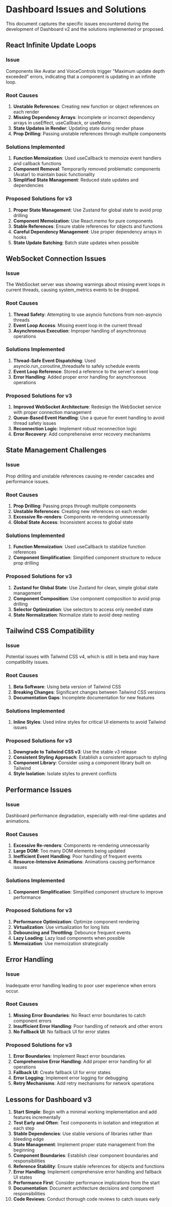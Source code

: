 # Dashboard Issues and Solutions

This document captures the specific issues encountered during the development of Dashboard v2 and the solutions implemented or proposed.

## React Infinite Update Loops

### Issue
Components like Avatar and VoiceControls trigger "Maximum update depth exceeded" errors, indicating that a component is updating in an infinite loop.

### Root Causes
1. **Unstable References**: Creating new function or object references on each render
2. **Missing Dependency Arrays**: Incomplete or incorrect dependency arrays in useEffect, useCallback, or useMemo
3. **State Updates in Render**: Updating state during render phase
4. **Prop Drilling**: Passing unstable references through multiple components

### Solutions Implemented
1. **Function Memoization**: Used useCallback to memoize event handlers and callback functions
2. **Component Removal**: Temporarily removed problematic components (Avatar) to maintain basic functionality
3. **Simplified State Management**: Reduced state updates and dependencies

### Proposed Solutions for v3
1. **Proper State Management**: Use Zustand for global state to avoid prop drilling
2. **Component Memoization**: Use React.memo for pure components
3. **Stable References**: Ensure stable references for objects and functions
4. **Careful Dependency Management**: Use proper dependency arrays in hooks
5. **State Update Batching**: Batch state updates when possible

## WebSocket Connection Issues

### Issue
The WebSocket server was showing warnings about missing event loops in current threads, causing system_metrics events to be dropped.

### Root Causes
1. **Thread Safety**: Attempting to use asyncio functions from non-asyncio threads
2. **Event Loop Access**: Missing event loop in the current thread
3. **Asynchronous Execution**: Improper handling of asynchronous operations

### Solutions Implemented
1. **Thread-Safe Event Dispatching**: Used asyncio.run_coroutine_threadsafe to safely schedule events
2. **Event Loop Reference**: Stored a reference to the server's event loop
3. **Error Handling**: Added proper error handling for asynchronous operations

### Proposed Solutions for v3
1. **Improved WebSocket Architecture**: Redesign the WebSocket service with proper connection management
2. **Queue-Based Event Handling**: Use a queue for event handling to avoid thread safety issues
3. **Reconnection Logic**: Implement robust reconnection logic
4. **Error Recovery**: Add comprehensive error recovery mechanisms

## State Management Challenges

### Issue
Prop drilling and unstable references causing re-render cascades and performance issues.

### Root Causes
1. **Prop Drilling**: Passing props through multiple components
2. **Unstable References**: Creating new references on each render
3. **Excessive Re-renders**: Components re-rendering unnecessarily
4. **Global State Access**: Inconsistent access to global state

### Solutions Implemented
1. **Function Memoization**: Used useCallback to stabilize function references
2. **Component Simplification**: Simplified component structure to reduce prop drilling

### Proposed Solutions for v3
1. **Zustand for Global State**: Use Zustand for clean, simple global state management
2. **Component Composition**: Use component composition to avoid prop drilling
3. **Selector Optimization**: Use selectors to access only needed state
4. **State Normalization**: Normalize state to avoid deep nesting

## Tailwind CSS Compatibility

### Issue
Potential issues with Tailwind CSS v4, which is still in beta and may have compatibility issues.

### Root Causes
1. **Beta Software**: Using beta version of Tailwind CSS
2. **Breaking Changes**: Significant changes between Tailwind CSS versions
3. **Documentation Gaps**: Incomplete documentation for new features

### Solutions Implemented
1. **Inline Styles**: Used inline styles for critical UI elements to avoid Tailwind issues

### Proposed Solutions for v3
1. **Downgrade to Tailwind CSS v3**: Use the stable v3 release
2. **Consistent Styling Approach**: Establish a consistent approach to styling
3. **Component Library**: Consider using a component library built on Tailwind
4. **Style Isolation**: Isolate styles to prevent conflicts

## Performance Issues

### Issue
Dashboard performance degradation, especially with real-time updates and animations.

### Root Causes
1. **Excessive Re-renders**: Components re-rendering unnecessarily
2. **Large DOM**: Too many DOM elements being updated
3. **Inefficient Event Handling**: Poor handling of frequent events
4. **Resource-Intensive Animations**: Animations causing performance issues

### Solutions Implemented
1. **Component Simplification**: Simplified component structure to improve performance

### Proposed Solutions for v3
1. **Performance Optimization**: Optimize component rendering
2. **Virtualization**: Use virtualization for long lists
3. **Debouncing and Throttling**: Debounce frequent events
4. **Lazy Loading**: Lazy load components when possible
5. **Memoization**: Use memoization strategically

## Error Handling

### Issue
Inadequate error handling leading to poor user experience when errors occur.

### Root Causes
1. **Missing Error Boundaries**: No React error boundaries to catch component errors
2. **Insufficient Error Handling**: Poor handling of network and other errors
3. **No Fallback UI**: No fallback UI for error states

### Proposed Solutions for v3
1. **Error Boundaries**: Implement React error boundaries
2. **Comprehensive Error Handling**: Add proper error handling for all operations
3. **Fallback UI**: Create fallback UI for error states
4. **Error Logging**: Implement error logging for debugging
5. **Retry Mechanisms**: Add retry mechanisms for network operations

## Lessons for Dashboard v3

1. **Start Simple**: Begin with a minimal working implementation and add features incrementally
2. **Test Early and Often**: Test components in isolation and integration at each step
3. **Stable Dependencies**: Use stable versions of libraries rather than bleeding edge
4. **State Management**: Implement proper state management from the beginning
5. **Component Boundaries**: Establish clear component boundaries and responsibilities
6. **Reference Stability**: Ensure stable references for objects and functions
7. **Error Handling**: Implement comprehensive error handling and fallback UI states
8. **Performance First**: Consider performance implications from the start
9. **Documentation**: Document architecture decisions and component responsibilities
10. **Code Reviews**: Conduct thorough code reviews to catch issues early
